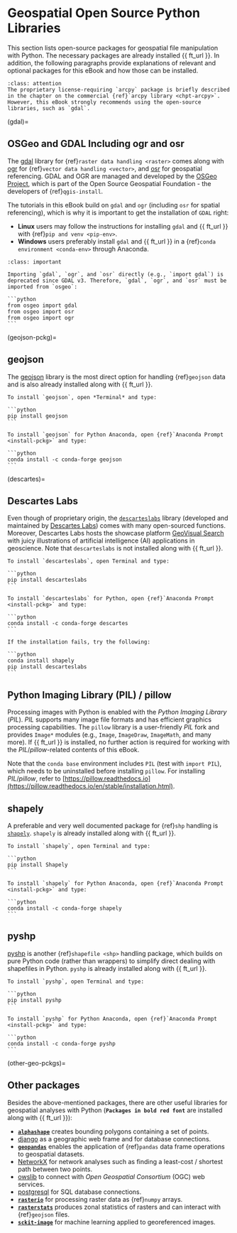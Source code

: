# Geospatial Open Source Python Libraries

This section lists open-source packages for geospatial file manipulation with Python. The necessary packages are already installed {{ ft_url }}. In addition, the following paragraphs provide explanations of relevant and optional packages for this eBook and how those can be installed.

```{admonition} arcpy / ArcGIS
:class: attention
The proprietary license-requiring `arcpy` package is briefly described in the chapter on the commercial {ref}`arcpy library <chpt-arcpy>`. However, this eBook strongly recommends using the open-source libraries, such as `gdal`.
```

(gdal)=
## OSGeo and GDAL Including ogr and osr

The [gdal](https://gdal.org/) library for {ref}`raster data handling <raster>` comes along with [ogr](https://gdal.org/faq.html?highlight=ogr) for {ref}`vector data handling <vector>`, and [osr](https://gdal.org/python/osgeo.osr-module.html) for geospatial referencing. GDAL and OGR are managed and developed by the [OSGeo Project](http://www.osgeo.org/), which is part of the Open Source Geospatial Foundation - the developers of {ref}`qgis-install`.

The tutorials in this eBook build on `gdal` and `ogr` (including `osr` for spatial referencing), which is why it is important to get the installation of `GDAL` right:

* **Linux** users may follow the instructions for installing `gdal` and {{ ft_url }} with {ref}`pip and venv <pip-env>`.
* **Windows** users preferably install `gdal` and {{ ft_url }} in a {ref}`conda environment <conda-env>` through Anaconda.

````{admonition} Import GDAL, ogr, and osr from OSGeo
:class: important

Importing `gdal`, `ogr`, and `osr` directly (e.g., `import gdal`) is deprecated since GDAL v3. Therefore, `gdal`, `ogr`, and `osr` must be imported from `osgeo`:

```python
from osgeo import gdal
from osgeo import osr
from osgeo import ogr
```
````

(geojson-pckg)=
## geojson
The [geojson](https://pypi.org/project/geojson/) library is the most direct option for handling {ref}`geojson` data and is also already installed along with {{ ft_url }}.

````{tabbed} Linux / pip
To install `geojson`, open *Terminal* and type:

```python
pip install geojson
```
````

````{tabbed} Windows / conda
To install `geojson` for Python Anaconda, open {ref}`Anaconda Prompt <install-pckg>` and type:

```python
conda install -c conda-forge geojson
```
````

(descartes)=
## Descartes Labs
Even though of proprietary origin, the [`descarteslabs`](https://docs.descarteslabs.com/api.html) library (developed and maintained by [Descartes Labs](https://www.descarteslabs.com/)) comes with many open-sourced functions. Moreover, Descartes Labs hosts the showcase platform [GeoVisual Search](https://search.descarteslabs.com/) with juicy illustrations of artificial intelligence (AI) applications in geoscience. Note that `descarteslabs` is not installed along with {{ ft_url }}.

````{tabbed} Linux / pip
To install `descarteslabs`, open Terminal and type:

```python
pip install descarteslabs
```
````

````{tabbed} Windows / conda
To install `descarteslabs` for Python, open {ref}`Anaconda Prompt <install-pckg>` and type:

```python
conda install -c conda-forge descartes
```

If the installation fails, try the following:

```python
conda install shapely
pip install descarteslabs
```
````

## Python Imaging Library (PIL) / pillow
Processing images with Python is enabled with the *Python Imaging Library* (*PIL*). *PIL* supports many image file formats and has efficient graphics processing capabilities. The `pillow` library is a user-friendly *PIL* fork and provides `Image*` modules (e.g., `Image`, `ImageDraw`, `ImageMath`, and many more). If {{ ft_url }} is installed, no further action is required for working with the *PIL*/*pillow*-related contents of this eBook.

Note that the `conda base` environment includes `PIL` (test with `import PIL`), which needs to be uninstalled before installing `pillow`. For installing *PIL*/*pillow*, refer to [https://pillow.readthedocs.io](https://pillow.readthedocs.io/en/stable/installation.html).

## shapely

A preferable and very well documented package for {ref}`shp` handling is [`shapely`](https://shapely.readthedocs.io/). `shapely` is already installed along with {{ ft_url }}.

````{tabbed} Linux / pip
To install `shapely`, open Terminal and type:

```python
pip install Shapely
```
````

````{tabbed} Windows / conda
To install `shapely` for Python Anaconda, open {ref}`Anaconda Prompt <install-pckg>` and type:

```python
conda install -c conda-forge shapely
```
````


## pyshp
[pyshp](https://pypi.org/project/pyshp/) is another {ref}`shapefile <shp>` handling package, which builds on pure Python code (rather than wrappers) to simplify direct dealing with shapefiles in Python. `pyshp` is already installed along with {{ ft_url }}.

````{tabbed} Linux / pip
To install `pyshp`, open Terminal and type:

```python
pip install pyshp
```
````

````{tabbed} Windows / conda
To install `pyshp` for Python Anaconda, open {ref}`Anaconda Prompt <install-pckg>` and type:

```python
conda install -c conda-forge pyshp
```
````

(other-geo-pckgs)=
## Other packages

Besides the above-mentioned packages, there are other useful libraries for geospatial analyses with Python (**`Packages in bold red font`** are installed along with {{ ft_url }}):

 * [**`alphashape`**](https://pypi.org/project/alphashape/) creates bounding polygons containing a set of points.
 * [django](https://docs.djangoproject.com/en/3.0/ref/contrib/gis/) as a geographic web frame and for database connections.
 * [**`geopandas`**](https://geopandas.org/) enables the application of {ref}`pandas` data frame operations to geospatial datasets.
 * [NetworkX](https://networkx.github.io/documentation/stable/index.html) for network analyses such as finding a least-cost / shortest path between two points.
 * [owslib](http://geopython.github.io/OWSLib/) to connect with *Open Geospatial Consortium* (OGC) web services.
 * [postgresql](https://www.postgresqltutorial.com/postgresql-python/) for SQL database connections.
 * [**`rasterio`**](https://rasterio.readthedocs.io/en/latest/) for processing raster data as {ref}`numpy` arrays.
 * [**`rasterstats`**](https://pythonhosted.org/rasterstats/) produces zonal statistics of rasters and can interact with {ref}`geojson` files.
 * [**`sckit-image`**](https://scikit-image.org/) for machine learning applied to georeferenced images.
